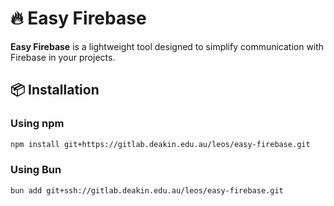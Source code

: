 # 🔥 Easy Firebase

**Easy Firebase** is a lightweight tool designed to simplify communication with Firebase in your projects.

## 📦 Installation

### Using **npm**

```bash
npm install git+https://gitlab.deakin.edu.au/leos/easy-firebase.git
```

### Using **Bun**

```bash
bun add git+ssh://gitlab.deakin.edu.au/leos/easy-firebase.git
```

